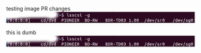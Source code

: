 testing image PR changes
![lsscsi.png](https://github.com/emmakat/testingimagePR/blob/screenshots/screenshots/lsscsi.png)  

this is dumb
![lsscsi -g](https://github.com/emmakat/testingimagePR/blob/screenshots/screenshots/lsscsi.png)
